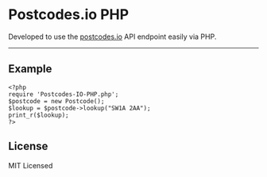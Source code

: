 Postcodes.io PHP
===================


Developed to use the [postcodes.io](http://postcodes.io/) API endpoint easily via PHP.

----------


Example
-------------

    <?php
    require 'Postcodes-IO-PHP.php';
    $postcode = new Postcode();
	$lookup = $postcode->lookup("SW1A 2AA");
	print_r($lookup);
	?>


## License

MIT Licensed